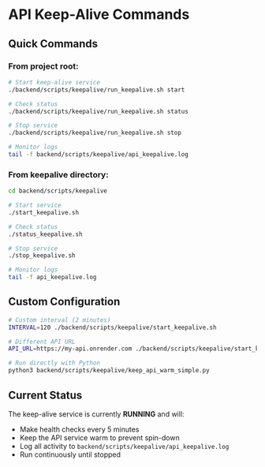 # API Keep-Alive Commands

## Quick Commands

### From project root:
```bash
# Start keep-alive service
./backend/scripts/keepalive/run_keepalive.sh start

# Check status
./backend/scripts/keepalive/run_keepalive.sh status

# Stop service
./backend/scripts/keepalive/run_keepalive.sh stop

# Monitor logs
tail -f backend/scripts/keepalive/api_keepalive.log
```

### From keepalive directory:
```bash
cd backend/scripts/keepalive

# Start service
./start_keepalive.sh

# Check status
./status_keepalive.sh

# Stop service
./stop_keepalive.sh

# Monitor logs
tail -f api_keepalive.log
```

## Custom Configuration

```bash
# Custom interval (2 minutes)
INTERVAL=120 ./backend/scripts/keepalive/start_keepalive.sh

# Different API URL
API_URL=https://my-api.onrender.com ./backend/scripts/keepalive/start_keepalive.sh

# Run directly with Python
python3 backend/scripts/keepalive/keep_api_warm_simple.py
```

## Current Status

The keep-alive service is currently **RUNNING** and will:
- Make health checks every 5 minutes
- Keep the API service warm to prevent spin-down
- Log all activity to `backend/scripts/keepalive/api_keepalive.log`
- Run continuously until stopped
